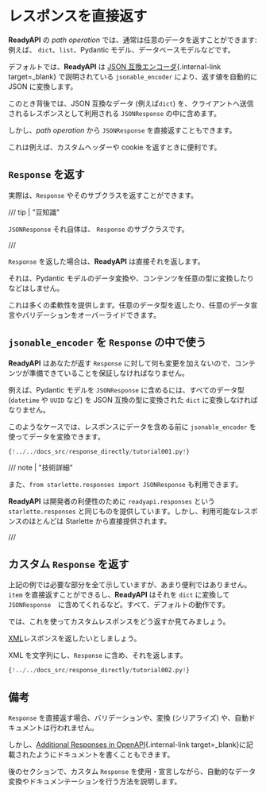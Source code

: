 # レスポンスを直接返す

**ReadyAPI** の _path operation_ では、通常は任意のデータを返すことができます: 例えば、 `dict`、`list`、Pydantic モデル、データベースモデルなどです。

デフォルトでは、**ReadyAPI** は [JSON 互換エンコーダ](../tutorial/encoder.md){.internal-link target=\_blank} で説明されている `jsonable_encoder` により、返す値を自動的に JSON に変換します。

このとき背後では、JSON 互換なデータ (例えば`dict`) を、クライアントへ送信されるレスポンスとして利用される `JSONResponse` の中に含めます。

しかし、_path operation_ から `JSONResponse` を直接返すこともできます。

これは例えば、カスタムヘッダーや cookie を返すときに便利です。

## `Response` を返す

実際は、`Response` やそのサブクラスを返すことができます。

/// tip | "豆知識"

`JSONResponse` それ自体は、 `Response` のサブクラスです。

///

`Response` を返した場合は、**ReadyAPI** は直接それを返します。

それは、Pydantic モデルのデータ変換や、コンテンツを任意の型に変換したりなどはしません。

これは多くの柔軟性を提供します。任意のデータ型を返したり、任意のデータ宣言やバリデーションをオーバーライドできます。

## `jsonable_encoder` を `Response` の中で使う

**ReadyAPI** はあなたが返す `Response` に対して何も変更を加えないので、コンテンツが準備できていることを保証しなければなりません。

例えば、Pydantic モデルを `JSONResponse` に含めるには、すべてのデータ型 (`datetime` や `UUID` など) を JSON 互換の型に変換された `dict` に変換しなければなりません。

このようなケースでは、レスポンスにデータを含める前に `jsonable_encoder` を使ってデータを変換できます。

```Python hl_lines="6-7  21-22"
{!../../docs_src/response_directly/tutorial001.py!}
```

/// note | "技術詳細"

また、`from starlette.responses import JSONResponse` も利用できます。

**ReadyAPI** は開発者の利便性のために `readyapi.responses` という `starlette.responses` と同じものを提供しています。しかし、利用可能なレスポンスのほとんどは Starlette から直接提供されます。

///

## カスタム `Response` を返す

上記の例では必要な部分を全て示していますが、あまり便利ではありません。`item` を直接返すことができるし、**ReadyAPI** はそれを `dict` に変換して `JSONResponse`　に含めてくれるなど。すべて、デフォルトの動作です。

では、これを使ってカスタムレスポンスをどう返すか見てみましょう。

<a href="https://en.wikipedia.org/wiki/XML" class="external-link" target="_blank">XML</a>レスポンスを返したいとしましょう。

XML を文字列にし、`Response` に含め、それを返します。

```Python hl_lines="1  18"
{!../../docs_src/response_directly/tutorial002.py!}
```

## 備考

`Response` を直接返す場合、バリデーションや、変換 (シリアライズ) や、自動ドキュメントは行われません。

しかし、[Additional Responses in OpenAPI](additional-responses.md){.internal-link target=\_blank}に記載されたようにドキュメントを書くこともできます。

後のセクションで、カスタム `Response` を使用・宣言しながら、自動的なデータ変換やドキュメンテーションを行う方法を説明します。
